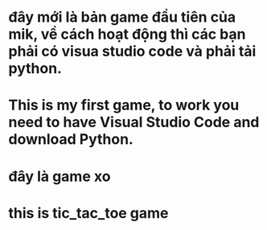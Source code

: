 # đây mới là bản game đầu tiên của mik, về cách hoạt động thì các bạn phải có visua studio code và phải tải python.
# This is my first game, to work you need to have Visual Studio Code and download Python.
# đây là game xo
# this is tic_tac_toe game
